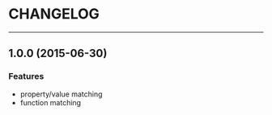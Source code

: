 # CHANGELOG

---

## 1.0.0 (2015-06-30)

### Features

- property/value matching
- function matching
